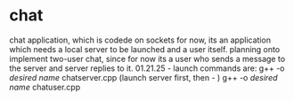 # chat
chat application, which is codede on sockets
for now, its an application which needs a local server to be launched and a user itself.
planning onto implement two-user chat, since for now its a user who sends a message to the server and server replies to it.
01.21.25 - launch commands are: g++ -o *desired name* chatserver.cpp (launch server first, then - ) g++ -o *desired name* chatuser.cpp
